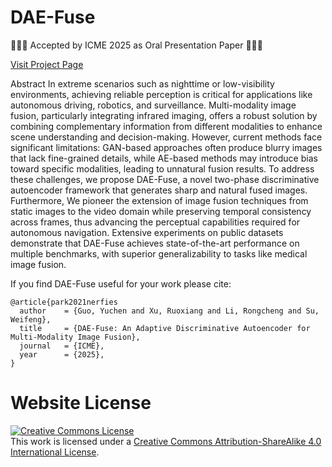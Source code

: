 # DAE-Fuse

🎉🎉🎉 Accepted by ICME 2025 as Oral Presentation Paper 🎉🎉🎉


<a href="https://eurekaarrow.github.io/daefuse.github.io/" target="_blank">
  Visit Project Page
</a>

Abstract
In extreme scenarios such as nighttime or low-visibility environments, achieving reliable perception is critical for applications like autonomous driving, robotics, and surveillance. Multi-modality image fusion, particularly integrating infrared imaging, offers a robust solution by combining complementary information from different modalities to enhance scene understanding and decision-making. However, current methods face significant limitations: GAN-based approaches often produce blurry images that lack fine-grained details, while AE-based methods may introduce bias toward specific modalities, leading to unnatural fusion results. To address these challenges, we propose DAE-Fuse, a novel two-phase discriminative autoencoder framework that generates sharp and natural fused images. Furthermore, We pioneer the extension of image fusion techniques from static images to the video domain while preserving temporal consistency across frames, thus advancing the perceptual capabilities required for autonomous navigation. Extensive experiments on public datasets demonstrate that DAE-Fuse achieves state-of-the-art performance on multiple benchmarks, with superior generalizability to tasks like medical image fusion.

If you find DAE-Fuse useful for your work please cite:
```
@article{park2021nerfies
  author    = {Guo, Yuchen and Xu, Ruoxiang and Li, Rongcheng and Su, Weifeng},
  title     = {DAE-Fuse: An Adaptive Discriminative Autoencoder for Multi-Modality Image Fusion},
  journal   = {ICME},
  year      = {2025},
}
```

# Website License
<a rel="license" href="http://creativecommons.org/licenses/by-sa/4.0/"><img alt="Creative Commons License" style="border-width:0" src="https://i.creativecommons.org/l/by-sa/4.0/88x31.png" /></a><br />This work is licensed under a <a rel="license" href="http://creativecommons.org/licenses/by-sa/4.0/">Creative Commons Attribution-ShareAlike 4.0 International License</a>.
